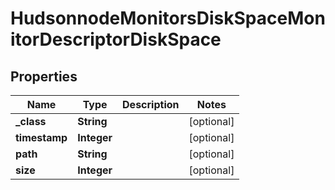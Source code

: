
# HudsonnodeMonitorsDiskSpaceMonitorDescriptorDiskSpace

## Properties
Name | Type | Description | Notes
------------ | ------------- | ------------- | -------------
**_class** | **String** |  |  [optional]
**timestamp** | **Integer** |  |  [optional]
**path** | **String** |  |  [optional]
**size** | **Integer** |  |  [optional]



